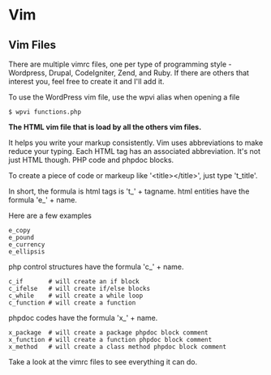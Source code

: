 
# Vim


## Vim Files

There are multiple vimrc files, one per type of programming style - Wordpress,
Drupal, CodeIgniter, Zend, and Ruby. If there are others that interest you,
feel free to create it and I'll add it.

To use the WordPress vim file, use the wpvi alias when opening a file

	$ wpvi functions.php

**The HTML vim file that is load by all the others vim files.**

It helps you write your markup consistently. Vim uses abbreviations to make
reduce your typing. Each HTML tag has an associated abbreviation. It's not just
HTML though. PHP code and phpdoc blocks.

To create a piece of code or markeup like '&lt;title&gt;&lt;/title&gt;', just
type 't_title'.

In short, the formula is html tags is 't_' + tagname.
html entities have the formula 'e_' + name.

Here are a few examples

	e_copy
	e_pound
	e_currency
	e_ellipsis

php control structures have the formula 'c_' + name.

	c_if       # will create an if block
	c_ifelse   # will create if/else blocks
	c_while    # will create a while loop
	c_function # will create a function

phpdoc codes have the formula 'x_' + name.

	x_package  # will create a package phpdoc block comment
	x_function # will create a function phpdoc block comment
	x_method   # will create a class method phpdoc block comment

Take a look at the vimrc files to see everything it can do.


